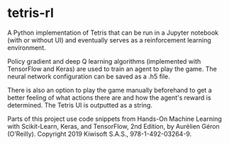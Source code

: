 # tetris-rl

A Python implementation of Tetris that can be run in a Jupyter notebook (with or without UI) and eventually serves as a reinforcement learning environment.

Policy gradient and deep Q learning algorithms (implemented with TensorFlow and Keras) are used to train an agent to play the game. The neural network configuration can be saved as a .h5 file.

There is also an option to play the game manually beforehand to get a better feeling of what actions there are and how the agent's reward is determined. The Tetris UI is outputted as a string. 

Parts of this project use code snippets from Hands-On Machine Learning with Scikit-Learn, Keras, and TensorFlow, 2nd Edition, by Aurélien Géron (O’Reilly). Copyright 2019 Kiwisoft S.A.S., 978-1-492-03264-9.
